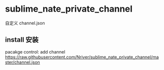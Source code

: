 # sublime_nate_private_channel  
自定义 channel.json  

## install 安装  
pacakge control: add channel  
https://raw.githubusercontent.com/Nriver/sublime_nate_private_channel/master/channel.json  